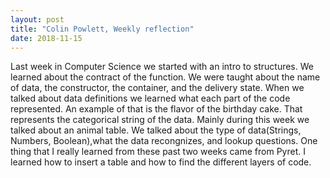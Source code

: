 ```yaml
---
layout: post
title: "Colin Powlett, Weekly reflection"
date: 2018-11-15
---
```


Last week in Computer Science we started with an intro to structures. We learned about the contract of the function. We were taught about the name of data, the constructor, the container, and the delivery state. When we talked about data definitions we learned what each part of the code represented. An example of that is the flavor of the birthday cake. That represents the categorical string of the data. Mainly during this week we talked about an animal table. We talked about the type of data(Strings, Numbers, Boolean),what the data recongnizes, and lookup questions. One thing that I really learned from these past two weeks came from Pyret. I learned how to insert a table and how to find the different layers of code.
